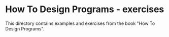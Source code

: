 # How To Design Programs - exercises
This directory contains examples and exercises from the book "How To Design Programs".